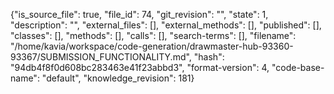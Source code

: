 {"is_source_file": true, "file_id": 74, "git_revision": "", "state": 1, "description": "", "external_files": [], "external_methods": [], "published": [], "classes": [], "methods": [], "calls": [], "search-terms": [], "filename": "/home/kavia/workspace/code-generation/drawmaster-hub-93360-93367/SUBMISSION_FUNCTIONALITY.md", "hash": "94db4f8f0d608bc283463e41f23abbd3", "format-version": 4, "code-base-name": "default", "knowledge_revision": 181}